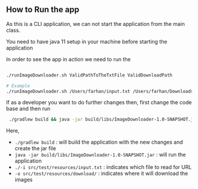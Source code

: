 ## How to Run the app
As this is a CLI application, we can not start the application from the main class.

You need to have java 11 setup in your machine before starting the application


In order to see the app in action we need to run the 

```bash

./runImageDownloader.sh ValidPathToTheTxtFile ValidDownloadPath

# Example
./runImageDownloader.sh /Users/farhan/input.txt /Users/farhan/Downloads/
```

If as a developer you want to do further changes then, first change the code base and then run 

```bash
 ./gradlew build && java -jar build/libs/ImageDownloader-1.0-SNAPSHOT.jar -i src/test/resources/input.txt -o src/test/resources/download/
```

Here,
- `./gradlew build` : will build the application with the new changes and create the jar file
- `java -jar build/libs/ImageDownloader-1.0-SNAPSHOT.jar` : will run the application 
- `./-i src/test/resources/input.txt` : indicates which file to read for URL
- `-o src/test/resources/download/` : indicates where it will download the images
